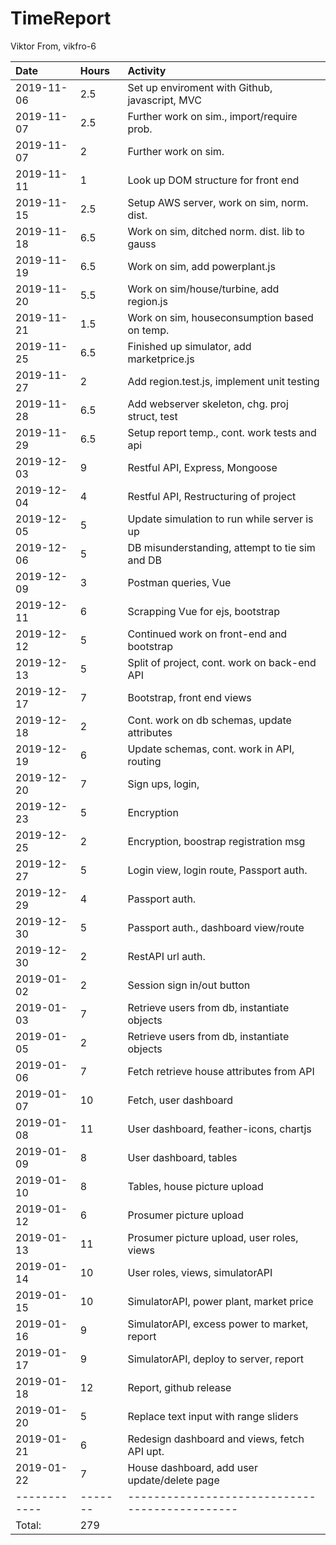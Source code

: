 # TimeReport 
Viktor From, vikfro-6                                    

| Date         | Hours   | Activity                                       |
| :----------- |:--------| :----------------------------------------------|
|  2019-11-06  | 2.5     | Set up enviroment with Github, javascript, MVC | 
|  2019-11-07  | 2.5     | Further work on sim., import/require prob.     |
|  2019-11-07  | 2       | Further work on sim.                           |
|  2019-11-11  | 1       | Look up DOM structure for front end            |
|  2019-11-15  | 2.5     | Setup AWS server, work on sim, norm. dist.     |
|  2019-11-18  | 6.5     | Work on sim, ditched norm. dist. lib to gauss  |
|  2019-11-19  | 6.5     | Work on sim, add powerplant.js                 |
|  2019-11-20  | 5.5     | Work on sim/house/turbine, add region.js       |
|  2019-11-21  | 1.5     | Work on sim, houseconsumption based on temp.   |
|  2019-11-25  | 6.5     | Finished up simulator, add marketprice.js      |
|  2019-11-27  | 2       | Add region.test.js, implement unit testing     |
|  2019-11-28  | 6.5     | Add webserver skeleton, chg. proj struct, test |
|  2019-11-29  | 6.5     | Setup report temp., cont. work tests and api   |
|  2019-12-03  | 9       | Restful API, Express, Mongoose                 |
|  2019-12-04  | 4       | Restful API, Restructuring of project          |
|  2019-12-05  | 5       | Update simulation to run while server is up    |
|  2019-12-06  | 5       | DB misunderstanding, attempt to tie sim and DB |
|  2019-12-09  | 3       | Postman queries, Vue                           |
|  2019-12-11  | 6       | Scrapping Vue for ejs, bootstrap               |
|  2019-12-12  | 5       | Continued work on front-end and bootstrap      |
|  2019-12-13  | 5       | Split of project, cont. work on back-end API   |
|  2019-12-17  | 7       | Bootstrap, front end views                     |
|  2019-12-18  | 2       | Cont. work on db schemas, update attributes    |
|  2019-12-19  | 6       | Update schemas, cont. work in API, routing     | 
|  2019-12-20  | 7       | Sign ups, login,                               |
|  2019-12-23  | 5       | Encryption                                     |
|  2019-12-25  | 2       | Encryption, boostrap registration msg          |
|  2019-12-27  | 5       | Login view, login route, Passport auth.        |
|  2019-12-29  | 4       | Passport auth.                                 |
|  2019-12-30  | 5       | Passport auth., dashboard view/route           | 
|  2019-12-30  | 2       | RestAPI url auth.                              | 
|  2019-01-02  | 2       | Session sign in/out button                     | 
|  2019-01-03  | 7       | Retrieve users from db, instantiate objects    | 
|  2019-01-05  | 2       | Retrieve users from db, instantiate objects    | 
|  2019-01-06  | 7       | Fetch retrieve house attributes from API       | 
|  2019-01-07  | 10      | Fetch, user dashboard                          | 
|  2019-01-08  | 11      | User dashboard, feather-icons, chartjs         | 
|  2019-01-09  | 8       | User dashboard, tables                         | 
|  2019-01-10  | 8       | Tables, house picture upload                   | 
|  2019-01-12  | 6       | Prosumer picture upload                        | 
|  2019-01-13  | 11      | Prosumer picture upload, user roles, views     | 
|  2019-01-14  | 10      | User roles, views, simulatorAPI                | 
|  2019-01-15  | 10      | SimulatorAPI, power plant, market price        |
|  2019-01-16  | 9       | SimulatorAPI, excess power to market, report   |
|  2019-01-17  | 9       | SimulatorAPI, deploy to server, report         |
|  2019-01-18  | 12      | Report, github release                         |
|  2019-01-20  | 5       | Replace text input with range sliders          |
|  2019-01-21  | 6       | Redesign dashboard and views, fetch API upt.   |
|  2019-01-22  | 7       | House dashboard, add user update/delete page   |
| ------------ | ------- | ---------------------------------------------- | 
|  Total:      | 279     |                                                |

